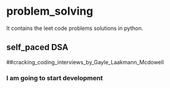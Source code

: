 # problem_solving

It contains the leet code problems solutions in python.


## self_paced DSA 
##cracking_coding_interviews_by_Gayle_Laakmann_Mcdowell

### I am going to start development
